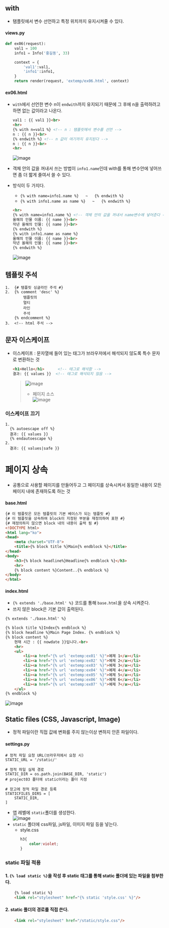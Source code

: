 ## with
* 탬플릿에서 변수 선언하고 특정 위치까지 유지시켜줄 수 있다.
#### views.py
```python
def ex06(request):
    val1 = 100
    info1 = Info('홍길동', 33)

    context = {
        'val1':val1,
        'info1':info1,
    }
    return render(request, 'extemp/ex06.html', context)
```

#### ex06.html
* `with`에서 선언한 변수 n이 `endwith`까지 유지되기 때문에 그 후에 n을 출력하려고하면 없는 값이라고 나온다.
  ```html
  val1 : {{ val1 }}<br>
  <hr>
  {% with n=val1 %} <!-- n : 탬플릿에서 변수를 선언 -->
  n : {{ n }}<br>
  {% endwith %} <!-- n 값이 여기까지 유지된다 -->
  n : {{ n }}<br>
  <hr>
  ```
  ![image](https://user-images.githubusercontent.com/79209568/119082491-2f09b680-ba39-11eb-9d69-501083a31614.png)

* 객체 안의 값을 꺼내서 쓰는 방법이 `info1.name`인데 with를 통해 변수안에 넣어쓰면 좀 더 짧게 줄여서 쓸 수 있다.
* 방식이 두 가지다. 
  * `{% with name=info1.name %}   ~   {% endwith %}`
  * `{% with info1.name as name %}   ~   {% endwith %}`
  ```html
  <hr>
  {% with name=info1.name %} <!-- 객체 안의 값을 꺼내서 name변수에 넣어준다 -->
  올해의 인물 이름: {{ name }}<br>
  작년 올해의 인물: {{ name }}<br>
  {% endwith %}
  {% with info1.name as name %}
  올해의 인물 이름: {{ name }}<br>
  작년 올해의 인물: {{ name }}<br>
  {% endwith %}
  ```
  ![image](https://user-images.githubusercontent.com/79209568/119083195-747ab380-ba3a-11eb-9543-1ac470e289b2.png)

## 템플릿 주석
```
1.  {# 템플릿 싱글라인 주석 #}
2.  {% comment 'desc' %}
        템플릿의
        멀티
        라인
        주석
    {% endcomment %}
3.  <!-- html 주석 -->
```

## 문자 이스케이프
* 이스케이프 : 문자열에 들어 있는 태그가 브라우저에서 해석되지 않도록 특수 문자로 변환하는 것
  ```html
  <h1>Hello</h1>      <!-- 태그로 해석함 -->
  결과: {{ values }}  <!-- 태그로 해석되지 않음 -->
  ```
  > ![image](https://user-images.githubusercontent.com/79209568/119084089-24045580-ba3c-11eb-9be4-92365a558e26.png)
  > * 페이지 소스  
  >   ![image](https://user-images.githubusercontent.com/79209568/119084257-6af24b00-ba3c-11eb-96be-65e472bbb229.png)

### 이스케이프 끄기
```
1.
  {% autoescape off %}
  결과: {{ values }}
  {% endautoescape %}
2.
  결과: {{ values|safe }}
```

# 페이지 상속
* 공통으로 사용할 페이지를 만들어두고 그 페이지를 상속시켜서 동일한 내용이 모든 페이지 내에 존재하도록 하는 것
#### base.html
```html
{# 이 템플릿은 모든 템플릿의 기본 베이스가 되는 템플릿 #}
{# 이 템플릿을 상속하여 block이 지정된 부분을 재정의하여 표현 #}
{# 재정의하지 않으면 block 내의 내용이 출력 됨 #}
<!DOCTYPE html>
<html lang="ko">
<head>
    <meta charset="UTF-8">
    <title>{% block title %}Main{% endblock %}</title>
</head>
<body>
    <h3>{% block headline%}Headline{% endblock %}</h3>
    <hr>
    {% block content %}Content..{% endblock %}
</body>
</html>
```
#### index.html
* `{% extends './base.html' %}` 코드를 통해 `base.html`을 상속 시켜준다.
* 쓰지 않은 block은 기본 값이 출력된다.
```html
{% extends './base.html' %}

{% block title %}Index{% endblock %}
{% block headline %}Main Page Index. {% endblock %}
{% block content %}
    현재 시간 : {{ nowdate }}입니다.<br>
    <hr>
    <ul>
        <li><a href="{% url 'extemp:ex01' %}">예제 1</a></li>
        <li><a href="{% url 'extemp:ex02' %}">예제 2</a></li>
        <li><a href="{% url 'extemp:ex03' %}">예제 3</a></li>
        <li><a href="{% url 'extemp:ex04' %}">예제 4</a></li>
        <li><a href="{% url 'extemp:ex05' %}">예제 5</a></li>
        <li><a href="{% url 'extemp:ex06' %}">예제 6</a></li>
        <li><a href="{% url 'extemp:ex07' %}">예제 7</a></li>
    </ul>
{% endblock %}
```
![image](https://user-images.githubusercontent.com/79209568/119086313-48623100-ba40-11eb-8346-9755f063cc9d.png)

## Static files (CSS, Javascript, Image)
* 정적 파일이란 직접 값에 변화를 주지 않는이상 변하지 안흔 파일이다.
#### settings.py
```
# 정적 파일 요청 URL(브라우저에서 요청 시)
STATIC_URL = '/static/'

# 정적 파일 실제 경로
STATIC_DIR = os.path.join(BASE_DIR, 'static')
# project03 폴더에 static이라는 폴더 지정

# 장고에 정적 파일 경로 등록
STATICFILES_DIRS = [
    STATIC_DIR,
]
```
* 앱 레벨에 `static`폴더를 생성한다.  
  ![image](https://user-images.githubusercontent.com/79209568/119435833-f5e18700-bd55-11eb-992d-6415eca0d1d3.png)
* `static` 폴더에 css파일, js파일, 이미지 파일 등을 넣는다.
  * style.css
      ```css
      h3{
          color:violet;
      }
      ```
### static 파일 적용
#### 1. `{% load static %}`을 작성 후 static 태그를 통해 static 폴더에 있는 파일을 첨부한다.
```html
    {% load static %}
    <link rel="stylesheet" href="{% static 'style.css' %}"/>
```
#### 2. static 폴더의 경로를 직접 쓴다.
```html
    <link rel="stylesheet" href="/static/style.css"/>
```
